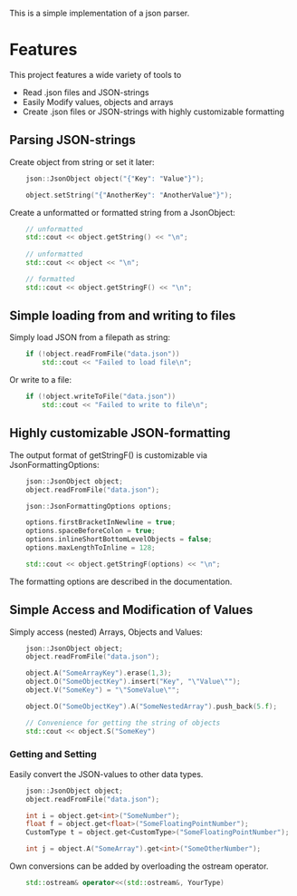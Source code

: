 This is a simple implementation of a json parser.

# Features

This project features a wide variety of tools to 
* Read .json files and JSON-strings
* Easily Modify values, objects and arrays
* Create .json files or JSON-strings with highly customizable formatting

## Parsing JSON-strings

Create object from string or set it later:
```cpp
    json::JsonObject object("{"Key": "Value"}");

    object.setString("{"AnotherKey": "AnotherValue"}");
```

Create a unformatted or formatted string from a JsonObject:
```cpp
    // unformatted
    std::cout << object.getString() << "\n";
    
    // unformatted
    std::cout << object << "\n";

    // formatted
    std::cout << object.getStringF() << "\n";
```
## Simple loading from and writing to files

Simply load JSON from a filepath as string:
```cpp
    if (!object.readFromFile("data.json"))
        std::cout << "Failed to load file\n";
```
Or write to a file:
```cpp
    if (!object.writeToFile("data.json"))
        std::cout << "Failed to write to file\n";
```
## Highly customizable JSON-formatting

The output format of getStringF() is customizable via JsonFormattingOptions:
```cpp
    json::JsonObject object;
    object.readFromFile("data.json");

    json::JsonFormattingOptions options;

    options.firstBracketInNewline = true;   
    options.spaceBeforeColon = true; 
    options.inlineShortBottomLevelObjects = false;
    options.maxLengthToInline = 128;

    std::cout << object.getStringF(options) << "\n";
```
The formatting options are described in the documentation. 

## Simple Access and Modification of Values

Simply access (nested) Arrays, Objects and Values:
```cpp
    json::JsonObject object;
    object.readFromFile("data.json");

    object.A("SomeArrayKey").erase(1,3);
    object.O("SomeObjectKey").insert("Key", "\"Value\"");
    object.V("SomeKey") = "\"SomeValue\"";

    object.O("SomeObjectKey").A("SomeNestedArray").push_back(5.f);

    // Convenience for getting the string of objects
    std::cout << object.S("SomeKey")
```
### Getting and Setting

Easily convert the JSON-values to other data types.  
```cpp
    json::JsonObject object;
    object.readFromFile("data.json");

    int i = object.get<int>("SomeNumber");
    float f = object.get<float>("SomeFloatingPointNumber");
    CustomType t = object.get<CustomType>("SomeFloatingPointNumber");

    int j = object.A("SomeArray").get<int>("SomeOtherNumber");
```
Own conversions can be added by overloading the ostream operator.
```cpp
    std::ostream& operator<<(std::ostream&, YourType)
```
